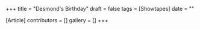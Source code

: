 +++
title = "Desmond's Birthday"
draft = false
tags = [Showtapes]
date = ""

[Article]
contributors = []
gallery = []
+++